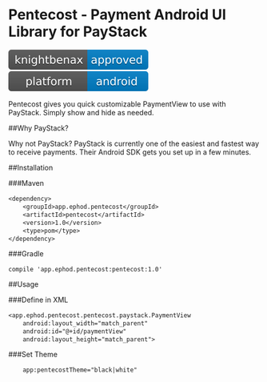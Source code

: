 # Pentecost - Payment Android UI Library for PayStack

[![Knightbenax Approved](/knightbenax-approved-blue.svg)](https://twitter.com/knightbenax) [![Platform](/platform.svg)]()


Pentecost gives you quick customizable PaymentView to use with PayStack. Simply show and hide as needed. 


##Why PayStack?

Why not PayStack? PayStack is currently one of the easiest and fastest way to receive payments. Their Android SDK gets you set up in a few minutes.


##Installation

###Maven

```
<dependency> 
    <groupId>app.ephod.pentecost</groupId> 
    <artifactId>pentecost</artifactId> 
    <version>1.0</version> 
    <type>pom</type> 
</dependency>
``` 


###Gradle

```
compile 'app.ephod.pentecost:pentecost:1.0'
```


##Usage

###Define in XML

```
<app.ephod.pentecost.pentecost.paystack.PaymentView
    android:layout_width="match_parent"
    android:id="@+id/paymentView"
    android:layout_height="match_parent">
```

###Set Theme

```
    app:pentecostTheme="black|white"
```


